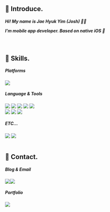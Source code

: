 <div align="leading">
  
   ## 📢 Introduce.
 
  <h5>
  <p> Hi! My name is Jae Hyuk Yim (Josh) 👋🏻 </p>
  <p>I'm mobile app developer. Based on native iOS 📱</p>
  </h5>
  
  <br> 
  
   ## 💪 Skills.
  
  
  <h5>Platforms</h5>

  <img src="https://img.shields.io/badge/iOS-5A29E4?style=flat&logo=iOS&logoColor=white"/>  
    
  <h5>Language & Tools</h5>

  <img src="https://img.shields.io/badge/SwiftUI-2396F3?style=flat&logo=Swift&logoColor=white"/>
  <img src="https://img.shields.io/badge/UIkit-2396F3?style=flat&logo=UIKit&logoColor=white"/>
  <img src="https://img.shields.io/badge/Xcode-147EFB?style=flat&logo=Xcode&logoColor=white"/>
  <img src="https://img.shields.io/badge/Swift-F05138?style=flat&logo=swift&logoColor=white"/>
  <img src="https://img.shields.io/badge/ObjectiveC-7FADF2?style=flat&logo=C&logoColor=white"/>
 
  <br> 
  <img src="https://img.shields.io/badge/Firebase-FFCA28?style=flat&logo=Firebase&logoColor=white"/>
  <img src="https://img.shields.io/badge/Figma-F24E1E?style=flat&logo=Figma&logoColor=white"/>
  <img src="https://img.shields.io/badge/Adobe Illustrator-FF9A00?style=flat&logo=Adobe Illustrator&logoColor=white">

  
  <br>
  <h5>ETC...</h5>
  <img src="https://img.shields.io/badge/Microsoft Office-D83B01?style=flat&logo=Microsoft Office&logoColor=white"/>
  <img src="https://img.shields.io/badge/Qgis-589632?style=flat&logo=Qgis&logoColor=white"/>

  <br>   
  <br> 
  
  ## 📌 Contact.
  
  <h5>Blog & Email</h5>
 
  
<a href="https://iosdevlime.tistory.com" target="_blank"><img src="https://img.shields.io/badge/Blog-000000?style=flat&logo=Tistory&logoColor=white"/></a><a href="https://onthelots.gmail.com" target="_blank"><img src="https://img.shields.io/badge/onthelots.gmail.com-EA4335?style=flat&logo=Gmail&logoColor=white"/></a>
  
 <h5>Portfolio</h5>
 <a href="https://www.notion.so/onthelots/Josh-Resume-8665fa33ce6146dfa046de83423a0ce2?pvs=4" target="_blank"><img src="https://img.shields.io/badge/Notion-000000?style=flat&logo=Notion&logoColor=white"/></a>

  
  </div>
